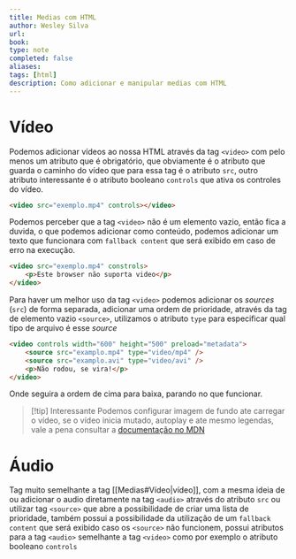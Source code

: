 ```yaml
---
title: Medias com HTML
author: Wesley Silva
url:
book:
type: note
completed: false
aliases:
tags: [html] 
description: Como adicionar e manipular medias com HTML
---
```

# Vídeo
Podemos adicionar vídeos ao nossa HTML através da tag `<video>` com pelo menos um atributo que é obrigatório, que obviamente é o atributo que guarda o caminho do vídeo que para essa tag é o atributo `src`, outro atributo interessante é o atributo booleano `controls` que ativa os controles do vídeo.
```html
<video src="exemplo.mp4" controls></video>
```
Podemos perceber que a tag  `<video>` não é um elemento vazio, então fica a duvida, o que podemos adicionar como conteúdo, podemos adicionar um texto que funcionara com `fallback content` que será exibido em caso de erro na execução.
```html
<video src="exemplo.mp4" constrols>
	<p>Este browser não suporta video</p>
</video>
```
Para haver um melhor uso da tag `<video>` podemos adicionar os *sources* (`src`) de forma separada, adicionar uma ordem de prioridade, através da tag de elemento vazio `<source>`, utilizamos o atributo `type` para especificar qual tipo de arquivo é esse *source*
```html
<video controls width="600" height="500" preload="metadata">
	<source src="examplo.mp4" type="video/mp4" />
	<source src="examplo.avi" type="video/avi" />
	<p>Não rodou, se vira!</p>
</video>
```
Onde seguira a ordem de cima para baixa, parando no que funcionar.

>[!tip] Interessante
>Podemos configurar imagem de fundo ate carregar o vídeo, se o vídeo inicia mutado, autoplay e ate mesmo legendas, vale a pena consultar a [documentação no MDN](https://developer.mozilla.org/pt-BR/docs/Web/HTML/Element/video)

# Áudio
Tag muito semelhante a tag  [[Medias#Vídeo|vídeo]], com a mesma ideia de ou adicionar o audio diretamente na tag `<audio>` através do atributo `src` ou utilizar tag `<source>` que abre a possibilidade de criar uma lista de prioridade, também possui a possibilidade da utilização de um `fallback content` que será exibido caso os `<source>` não funcionem, possui atributos para a tag `<audio>` semelhante a tag `<video>` como por exemplo o atributo booleano `controls`